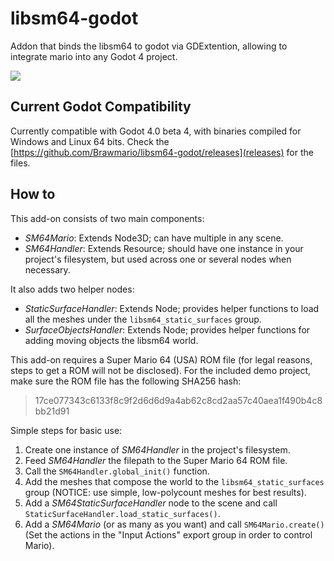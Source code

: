 # libsm64-godot

Addon that binds the libsm64 to godot via GDExtention, allowing to integrate mario into any Godot 4 project.

![](https://i.imgur.com/l8qOnad.png)

## Current Godot Compatibility

Currently compatible with Godot 4.0 beta 4, with binaries compiled for Windows and Linux 64 bits. Check the [https://github.com/Brawmario/libsm64-godot/releases](releases) for the files.

## How to

This add-on consists of two main components:

- *SM64Mario*: Extends Node3D; can have multiple in any scene.
- *SM64Handler*: Extends Resource; should have one instance in your project's filesystem, but used across one or several nodes when necessary.

It also adds two helper nodes:

- *StaticSurfaceHandler*: Extends Node; provides helper functions to load all the meshes under the `libsm64_static_surfaces` group.
- *SurfaceObjectsHandler*: Extends Node; provides helper functions for adding moving objects the libsm64 world.

This add-on requires a Super Mario 64 (USA) ROM file (for legal reasons, steps to get a ROM will not be disclosed). For the included demo project, make sure the ROM file has the following SHA256 hash:

>17ce077343c6133f8c9f2d6d6d9a4ab62c8cd2aa57c40aea1f490b4c8bb21d91

Simple steps for basic use:

1. Create one instance of *SM64Handler* in the project's filesystem.
2. Feed *SM64Handler* the filepath to the Super Mario 64 ROM file.
3. Call the `SM64Handler.global_init()` function.
4. Add the meshes that compose the world to the `libsm64_static_surfaces` group (NOTICE: use simple, low-polycount meshes for best results).
5. Add a *SM64StaticSurfaceHandler* node to the scene and call `StaticSurfaceHandler.load_static_surfaces()`.
6. Add a *SM64Mario* (or as many as you want) and call `SM64Mario.create()` (Set the actions in the "Input Actions" export group in order to control Mario).
